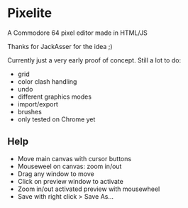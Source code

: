 # Pixelite
A Commodore 64 pixel editor made in HTML/JS

Thanks for JackAsser for the idea ;)

Currently just a very early proof of concept. Still a lot to do:

- grid
- color clash handling
- undo
- different graphics modes
- import/export
- brushes
- only tested on Chrome yet

## Help

- Move main canvas with cursor buttons
- Mouseweel on canvas: zoom in/out
- Drag any window to move
- Click on preview window to activate
- Zoom in/out activated preview with mousewheel
- Save with right click > Save As...